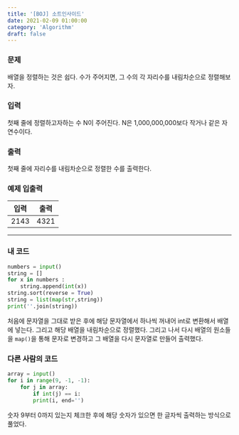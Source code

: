 ```yaml
---
title: '[BOJ] 소트인사이드'
date: 2021-02-09 01:00:00
category: 'Algorithm'
draft: false
---
```


### 문제

배열을 정렬하는 것은 쉽다. 수가 주어지면, 그 수의 각 자리수를 내림차순으로 정렬해보자.

### 입력

첫째 줄에 정렬하고자하는 수 N이 주어진다. N은 1,000,000,000보다 작거나 같은 자연수이다.

### 출력

첫째 줄에 자리수를 내림차순으로 정렬한 수를 출력한다.

### 예제 입출력

| 입력 | 출력 |
| ---- | ---- |
| 2143 | 4321 |

---

### 내 코드

```python
numbers = input()
string = []
for x in numbers :
    string.append(int(x))
string.sort(reverse = True)
string = list(map(str,string))
print(''.join(string))
```

처음에 문자열을 그대로 받은 후에 해당 문자열에서 하나씩 꺼내어 int로 변환해서 배열에 넣는다. 그리고 해당 배열을 내림차순으로 정렬했다. 그리고 나서 다시 배열의 원소들을 `map()`을 통해 문자로 변경하고 그 배열을 다시 문자열로 만들어 출력했다.

### 다른 사람의 코드

```python
array = input()
for i in range(9, -1, -1):
    for j in array:
        if int(j) == i:
        print(i, end='')
```

숫자 9부터 0까지 있는지 체크한 후에 해당 숫자가 있으면 한 글자씩 출력하는 방식으로 풀었다.
